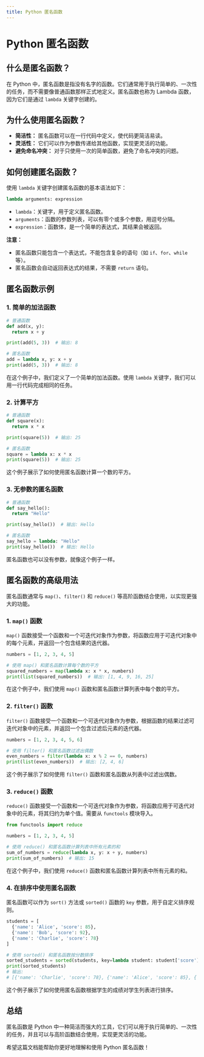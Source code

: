 ```yaml
---
title: Python 匿名函数
---
```



# Python 匿名函数

## 什么是匿名函数？

在 Python 中，匿名函数是指没有名字的函数。它们通常用于执行简单的、一次性的任务，而不需要像普通函数那样正式地定义。匿名函数也称为 Lambda 函数，因为它们是通过 `lambda` 关键字创建的。

## 为什么使用匿名函数？

- **简洁性：** 匿名函数可以在一行代码中定义，使代码更简洁易读。
- **灵活性：** 它们可以作为参数传递给其他函数，实现更灵活的功能。
- **避免命名冲突：** 对于只使用一次的简单函数，避免了命名冲突的问题。

## 如何创建匿名函数？

使用 `lambda` 关键字创建匿名函数的基本语法如下：

```python
lambda arguments: expression
```

- `lambda`：关键字，用于定义匿名函数。
- `arguments`：函数的参数列表，可以有零个或多个参数，用逗号分隔。
- `expression`：函数体，是一个简单的表达式，其结果会被返回。

**注意：**
- 匿名函数只能包含一个表达式，不能包含复杂的语句（如 `if`、`for`、`while` 等）。
- 匿名函数会自动返回表达式的结果，不需要 `return` 语句。

## 匿名函数示例

### 1. 简单的加法函数

```python
# 普通函数
def add(x, y):
  return x + y

print(add(5, 3))  # 输出: 8

# 匿名函数
add = lambda x, y: x + y
print(add(5, 3))  # 输出: 8
```

在这个例子中，我们定义了一个简单的加法函数。使用 `lambda` 关键字，我们可以用一行代码完成相同的任务。

### 2. 计算平方

```python
# 普通函数
def square(x):
  return x * x

print(square(5))  # 输出: 25

# 匿名函数
square = lambda x: x * x
print(square(5))  # 输出: 25
```

这个例子展示了如何使用匿名函数计算一个数的平方。

### 3. 无参数的匿名函数

```python
# 普通函数
def say_hello():
  return "Hello"

print(say_hello())  # 输出: Hello

# 匿名函数
say_hello = lambda: "Hello"
print(say_hello())  # 输出: Hello
```

匿名函数也可以没有参数，就像这个例子一样。

## 匿名函数的高级用法

匿名函数通常与 `map()`、`filter()` 和 `reduce()` 等高阶函数结合使用，以实现更强大的功能。

### 1. `map()` 函数

`map()` 函数接受一个函数和一个可迭代对象作为参数，将函数应用于可迭代对象中的每个元素，并返回一个包含结果的迭代器。

```python
numbers = [1, 2, 3, 4, 5]

# 使用 map() 和匿名函数计算每个数的平方
squared_numbers = map(lambda x: x * x, numbers)
print(list(squared_numbers))  # 输出: [1, 4, 9, 16, 25]
```

在这个例子中，我们使用 `map()` 函数和匿名函数计算列表中每个数的平方。

### 2. `filter()` 函数

`filter()` 函数接受一个函数和一个可迭代对象作为参数，根据函数的结果过滤可迭代对象中的元素，并返回一个包含过滤后元素的迭代器。

```python
numbers = [1, 2, 3, 4, 5, 6]

# 使用 filter() 和匿名函数过滤出偶数
even_numbers = filter(lambda x: x % 2 == 0, numbers)
print(list(even_numbers))  # 输出: [2, 4, 6]
```

这个例子展示了如何使用 `filter()` 函数和匿名函数从列表中过滤出偶数。

### 3. `reduce()` 函数

`reduce()` 函数接受一个函数和一个可迭代对象作为参数，将函数应用于可迭代对象中的元素，将其归约为单个值。需要从 `functools` 模块导入。

```python
from functools import reduce

numbers = [1, 2, 3, 4, 5]

# 使用 reduce() 和匿名函数计算列表中所有元素的和
sum_of_numbers = reduce(lambda x, y: x + y, numbers)
print(sum_of_numbers)  # 输出: 15
```

在这个例子中，我们使用 `reduce()` 函数和匿名函数计算列表中所有元素的和。

### 4. 在排序中使用匿名函数

匿名函数可以作为 `sort()` 方法或 `sorted()` 函数的 `key` 参数，用于自定义排序规则。

```python
students = [
  {'name': 'Alice', 'score': 85},
  {'name': 'Bob', 'score': 92},
  {'name': 'Charlie', 'score': 78}
]

# 使用 sorted() 和匿名函数按分数排序
sorted_students = sorted(students, key=lambda student: student['score'])
print(sorted_students)
# 输出:
# [{'name': 'Charlie', 'score': 78}, {'name': 'Alice', 'score': 85}, {'name': 'Bob', 'score': 92}]
```

这个例子展示了如何使用匿名函数根据学生的成绩对学生列表进行排序。

## 总结

匿名函数是 Python 中一种简洁而强大的工具，它们可以用于执行简单的、一次性的任务，并且可以与高阶函数结合使用，实现更灵活的功能。

希望这篇文档能帮助你更好地理解和使用 Python 匿名函数！

